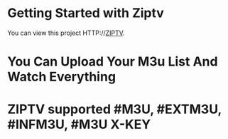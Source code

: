 # Getting Started with Ziptv


You can view this project  HTTP://[ZIPTV](http://ziptv.infinityfreeapp.com/).




# You Can Upload Your M3u List  And Watch Everything


# ZIPTV supported #M3U, #EXTM3U, #INFM3U, #M3U X-KEY
